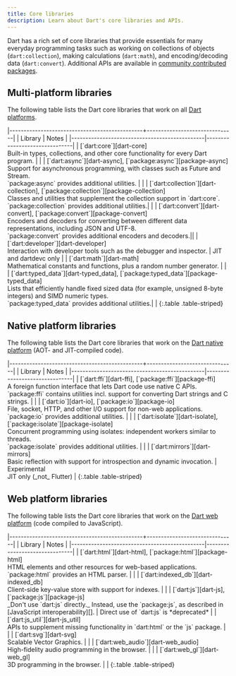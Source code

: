 ```yaml
---
title: Core libraries
description: Learn about Dart's core libraries and APIs.
---
```


Dart has a rich set of core libraries that provide essentials for many everyday
programming tasks such as working on collections of objects
(`dart:collection`), making calculations (`dart:math`), and encoding/decoding
data (`dart:convert`). Additional APIs are available in
[community contributed packages](/guides/libraries/useful-libraries).

<style>
  th:first-child {
    width: 80%;
  }
</style>

## Multi-platform libraries

The following table lists the Dart core libraries that work on all
[Dart platforms](/overview#platform).

<div class="table-wrapper" markdown="1">
|-----------------------------------------------+-------------------------------|
| Library                                       | Notes   |
|-----------------------------------------------|-------------------------------|
| [`dart:core`][dart-core]                <br>Built-in types, collections, and other core functionality for every Dart program. | |
| [`dart:async`][dart-async], [`package:async`][package-async]<br>Support for asynchronous programming, with classes such as Future and Stream.<br>`package:async` provides additional utilities. | |
| [`dart:collection`][dart-collection], [`package:collection`][package-collection]<br>Classes and utilities that supplement the collection support in `dart:core`.<br>`package:collection` provides additional utilities.| |
| [`dart:convert`][dart-convert], [`package:convert`][package-convert]<br>Encoders and decoders for converting between different data representations, including JSON and UTF-8.<br>`package:convert` provides additional encoders and decoders.||
| [`dart:developer`][dart-developer]<br>Interaction with developer tools such as the debugger and inspector. | JIT and dartdevc only |
| [`dart:math`][dart-math]<br>Mathematical constants and functions, plus a random number generator. | |
| [`dart:typed_data`][dart-typed_data], [`package:typed_data`][package-typed_data]<br>Lists that efficiently handle fixed sized data (for example, unsigned 8-byte integers) and SIMD numeric types.<br>`package:typed_data` provides additional utilities.| |
{:.table .table-striped}
</div>

## Native platform libraries

The following table lists the Dart core libraries that work on the
[Dart native platform](/overview#platform) (AOT- and JIT-compiled code).

<div class="table-wrapper" markdown="1">
|-----------------------------------------------+-------------------------------|
| Library                                       | Notes   |
|-----------------------------------------------|-------------------------------|
| [`dart:ffi`][dart-ffi], [`package:ffi`][package-ffi]<br>A foreign function interface that lets Dart code use native C APIs.<br>`package:ffi` contains utilities incl. support for converting Dart strings and C strings. | |
| [`dart:io`][dart-io], [`package:io`][package-io]<br>File, socket, HTTP, and other I/O support for non-web applications.<br>`package:io` provides additional utilities. | |
| [`dart:isolate`][dart-isolate], [`package:isolate`][package-isolate]<br> Concurrent programming using isolates: independent workers similar to threads.<br>`package:isolate` provides additional utilities. | |
| [`dart:mirrors`][dart-mirrors]<br> Basic reflection with support for introspection and dynamic invocation. | Experimental<br>JIT only (_not_&nbsp;Flutter) |
{:.table .table-striped}
</div>

## Web platform libraries

The following table lists the Dart core libraries that work on the
[Dart web platform](/overview#platform) (code compiled to JavaScript).

<div class="table-wrapper" markdown="1">
|-----------------------------------------------+-------------------------------|
| Library                                       | Notes   |
|-----------------------------------------------|-------------------------------|
| [`dart:html`][dart-html], [`package:html`][package-html]<br>HTML elements and other resources for web-based applications.<br>`package:html` provides an HTML parser. | |
| [`dart:indexed_db`][dart-indexed_db]<br>Client-side key-value store with support for indexes. | |
| [`dart:js`][dart-js], [`package:js`][package-js]<br>_Don't use `dart:js` directly._ Instead, use the `package:js`, as described in [JavaScript interoperability][]. | Direct use of `dart:js` is *deprecated* |
| [`dart:js_util`][dart-js_util]<br>APIs to supplement missing functionality in `dart:html` or the `js` package. | |
| [`dart:svg`][dart-svg]<br>Scalable Vector Graphics. | |
| [`dart:web_audio`][dart-web_audio]<br>High-fidelity audio programming in the browser. | |
| [`dart:web_gl`][dart-web_gl]<br>3D programming in the browser. | |
{:.table .table-striped}

</div>

<!---
Multi-platform libraries
-->
[dart-core]: {{site.dart_api}}/{{site.data.pkg-vers.SDK.channel}}/dart-core/dart-core-library.html
[dart-async]: {{site.dart_api}}/{{site.data.pkg-vers.SDK.channel}}/dart-async/dart-async-library.html
[package-async]: {{site.pub-pkg}}/async
[dart-collection]: {{site.dart_api}}/{{site.data.pkg-vers.SDK.channel}}/dart-collection/dart-collection-library.html
[package-collection]: {{site.pub-pkg}}/collection
[dart-convert]: {{site.dart_api}}/{{site.data.pkg-vers.SDK.channel}}/dart-convert/dart-convert-library.html
[package-convert]: {{site.pub-pkg}}/convert
[dart-developer]: {{site.dart_api}}/{{site.data.pkg-vers.SDK.channel}}/dart-developer/dart-developer-library.html
[dart-math]: {{site.dart_api}}/{{site.data.pkg-vers.SDK.channel}}/dart-math/dart-math-library.html
[dart-typed_data]: {{site.dart_api}}/{{site.data.pkg-vers.SDK.channel}}/dart-typed_data/dart-typed_data-library.html
[package-typed_data]: {{site.pub-pkg}}/typed_data

<!---
Native platform libraries
-->
[dart-ffi]: {{site.dart_api}}/{{site.data.pkg-vers.SDK.channel}}/dart-ffi/dart-ffi-library.html
[package-ffi]: {{site.pub-pkg}}/ffi
[dart-cli]: {{site.dart_api}}/{{site.data.pkg-vers.SDK.channel}}/dart-cli/dart-cli-library.html
[dart-io]: {{site.dart_api}}/{{site.data.pkg-vers.SDK.channel}}/dart-io/dart-io-library.html
[package-io]: {{site.pub-pkg}}/io
[dart-isolate]: {{site.dart_api}}/{{site.data.pkg-vers.SDK.channel}}/dart-isolate/dart-isolate-library.html
[package-isolate]: {{site.pub-pkg}}/isolate
[dart-mirrors]: {{site.dart_api}}/{{site.data.pkg-vers.SDK.channel}}/dart-mirrors/dart-mirrors-library.html

<!---
Web platform libraries
-->
[dart-html]: {{site.dart_api}}/{{site.data.pkg-vers.SDK.channel}}/dart-html/dart-html-library.html
[package-html]: {{site.pub-pkg}}/html
[dart-indexed_db]: {{site.dart_api}}/{{site.data.pkg-vers.SDK.channel}}/dart-indexed_db/dart-indexed_db-library.html
[dart-js]: {{site.dart_api}}/{{site.data.pkg-vers.SDK.channel}}/dart-js/dart-js-library.html
[package-js]: {{site.pub-pkg}}/js
[dart-js_util]: {{site.dart_api}}/{{site.data.pkg-vers.SDK.channel}}/dart-js_util/dart-js_util-library.html
[dart-svg]: {{site.dart_api}}/{{site.data.pkg-vers.SDK.channel}}/dart-svg/dart-svg-library.html
[dart-web_audio]: {{site.dart_api}}/{{site.data.pkg-vers.SDK.channel}}/dart-web_audio/dart-web_audio-library.html
[dart-web_gl]: {{site.dart_api}}/{{site.data.pkg-vers.SDK.channel}}/dart-web_gl/dart-web_gl-library.html
[JavaScript interoperability]: /web/js-interop
